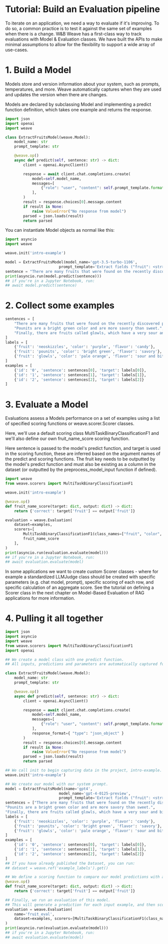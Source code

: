 # Tutorial: Build an Evaluation pipeline

To iterate on an application, we need a way to evaluate if it's improving. To do so, a common practice is to test it against the same set of examples when there is a change. W&B Weave has a first-class way to track evaluations with Model & Evaluation classes. We have built the APIs to make minimal assumptions to allow for the flexibility to support a wide array of use-cases.

# 1. Build a Model

Models store and version information about your system, such as prompts, temperatures, and more. Weave automatically captures when they are used and updates the version when there are changes.

Models are declared by subclassing Model and implementing a predict function definition, which takes one example and returns the response.

```python
import json
import openai
import weave

class ExtractFruitsModel(weave.Model):
    model_name: str
    prompt_template: str

    @weave.op()
    async def predict(self, sentence: str) -> dict:
        client = openai.AsyncClient()

        response = await client.chat.completions.create(
            model=self.model_name,
            messages=[
                {"role": "user", "content": self.prompt_template.format(sentence=sentence)}
            ],
        )
        result = response.choices[0].message.content
        if result is None:
            raise ValueError("No response from model")
        parsed = json.loads(result)
        return parsed
```

You can instantiate Model objects as normal like this:
```python
import asyncio
import weave

weave.init('intro-example')

model = ExtractFruitsModel(model_name='gpt-3.5-turbo-1106',
                        prompt_template='Extract fields ("fruit": <str>, "color": <str>, "flavor": <str>) from the following text, as json: {sentence}')
sentence = "There are many fruits that were found on the recently discovered planet Goocrux. There are neoskizzles that grow there, which are purple and taste like candy."
print(asyncio.run(model.predict(sentence)))
## if you're in a Jupyter Notebook, run:
## await model.predict(sentence)
```

# 2. Collect some examples

```python
sentences = [
    "There are many fruits that were found on the recently discovered planet Goocrux. There are neoskizzles that grow there, which are purple and taste like candy.",
    "Pounits are a bright green color and are more savory than sweet.",
    "Finally, there are fruits called glowls, which have a very sour and bitter taste which is acidic and caustic, and a pale orange tinge to them."
]
labels = [
    {'fruit': 'neoskizzles', 'color': 'purple', 'flavor': 'candy'},
    {'fruit': 'pounits', 'color': 'bright green', 'flavor': 'savory'},
    {'fruit': 'glowls', 'color': 'pale orange', 'flavor': 'sour and bitter'}
]
examples = [
    {'id': '0', 'sentence': sentences[0], 'target': labels[0]},
    {'id': '1', 'sentence': sentences[1], 'target': labels[1]},
    {'id': '2', 'sentence': sentences[2], 'target': labels[2]}
]
```

# 3. Evaluate a Model
Evaluations assess a Models performance on a set of examples using a list of specified scoring functions or weave.scorer.Scorer classes.

Here, we'll use a default scoring class MultiTaskBinaryClassificationF1 and we'll also define our own fruit_name_score scoring function.

Here sentence is passed to the model's predict function, and target is used in the scoring function, these are inferred based on the argument names of the predict and scoring functions. The fruit key needs to be outputted by the model's predict function and must also be existing as a column in the dataset (or outputted by the preprocess_model_input function if defined).

```python
import weave
from weave.scorers import MultiTaskBinaryClassificationF1

weave.init('intro-example')

@weave.op()
def fruit_name_score(target: dict, output: dict) -> dict:
    return {'correct': target['fruit'] == output['fruit']}

evaluation = weave.Evaluation(
    dataset=examples,
    scorers=[
        MultiTaskBinaryClassificationF1(class_names=["fruit", "color", "flavor"]),
        fruit_name_score
    ],
)
print(asyncio.run(evaluation.evaluate(model)))
## if you're in a Jupyter Notebook, run:
## await evaluation.evaluate(model)
```

In some applications we want to create custom Scorer classes - where for example a standardized LLMJudge class should be created with specific parameters (e.g. chat model, prompt), specific scoring of each row, and specific calculation of an aggregate score. See the tutorial on defining a Scorer class in the next chapter on Model-Based Evaluation of RAG applications for more information.

# 4. Pulling it all together
```python
import json
import asyncio
import weave
from weave.scorers import MultiTaskBinaryClassificationF1
import openai

## We create a model class with one predict function.
## All inputs, predictions and parameters are automatically captured for easy inspection.

class ExtractFruitsModel(weave.Model):
    model_name: str
    prompt_template: str

    @weave.op()
    async def predict(self, sentence: str) -> dict:
        client = openai.AsyncClient()

        response = await client.chat.completions.create(
            model=self.model_name,
            messages=[
                {"role": "user", "content": self.prompt_template.format(sentence=sentence)}
            ],
            response_format={ "type": "json_object" }
        )
        result = response.choices[0].message.content
        if result is None:
            raise ValueError("No response from model")
        parsed = json.loads(result)
        return parsed

## We call init to begin capturing data in the project, intro-example.
weave.init('intro-example')

## We create our model with our system prompt.
model = ExtractFruitsModel(name='gpt4',
                        model_name='gpt-4-0125-preview',
                        prompt_template='Extract fields ("fruit": <str>, "color": <str>, "flavor") from the following text, as json: {sentence}')
sentences = ["There are many fruits that were found on the recently discovered planet Goocrux. There are neoskizzles that grow there, which are purple and taste like candy.",
"Pounits are a bright green color and are more savory than sweet.",
"Finally, there are fruits called glowls, which have a very sour and bitter taste which is acidic and caustic, and a pale orange tinge to them."]
labels = [
    {'fruit': 'neoskizzles', 'color': 'purple', 'flavor': 'candy'},
    {'fruit': 'pounits', 'color': 'bright green', 'flavor': 'savory'},
    {'fruit': 'glowls', 'color': 'pale orange', 'flavor': 'sour and bitter'}
]
examples = [
    {'id': '0', 'sentence': sentences[0], 'target': labels[0]},
    {'id': '1', 'sentence': sentences[1], 'target': labels[1]},
    {'id': '2', 'sentence': sentences[2], 'target': labels[2]}
]
## If you have already published the Dataset, you can run:
## dataset = weave.ref('example_labels').get()

## We define a scoring function to compare our model predictions with a ground truth label.
@weave.op()
def fruit_name_score(target: dict, output: dict) -> dict:
    return {'correct': target['fruit'] == output['fruit']}

## Finally, we run an evaluation of this model.
## This will generate a prediction for each input example, and then score it with each scoring function.
evaluation = weave.Evaluation(
    name='fruit_eval',
    dataset=examples, scorers=[MultiTaskBinaryClassificationF1(class_names=["fruit", "color", "flavor"]), fruit_name_score],
)
print(asyncio.run(evaluation.evaluate(model)))
## if you're in a Jupyter Notebook, run:
## await evaluation.evaluate(model)
```